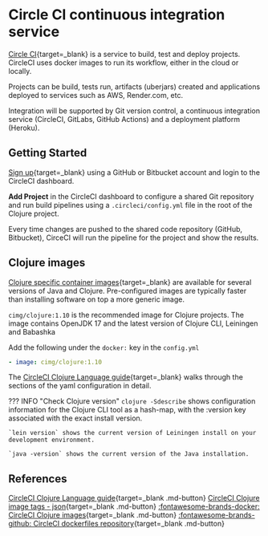 # Circle CI continuous integration service

[Circle CI](https://circleci.com/product/){target=_blank} is a service to build, test and deploy projects.  CircleCI uses docker images to run its workflow, either in the cloud or locally.

Projects can be build, tests run, artifacts (uberjars) created and applications deployed to services such as AWS, Render.com, etc.

Integration will be supported by Git version control, a continuous integration service (CircleCI, GitLabs, GitHub Actions) and a deployment platform (Heroku).

<!-- ![Continuous integration workflow - simple concept](https://raw.githubusercontent.com/practicalli/graphic-design/live/continuous-integration/circleci-workflow-sequential-git-heroku.png) -->


## Getting Started

[Sign up](https://circleci.com/signup/){target=_blank} using a GitHub or Bitbucket account and login to the CircleCI dashboard.

**Add Project** in the CircleCI dashboard to configure a shared Git repository and run build pipelines using a `.circleci/config.yml` file in the root of the Clojure project.

Every time changes are pushed to the shared code repository (GitHub, Bitbucket), CirceCI will run the pipeline for the project and show the results.


## Clojure images

[Clojure specific container images](https://circleci.com/docs/2.0/circleci-images/#clojure){target=_blank} are available for several versions of Java and Clojure.  Pre-configured images are typically faster than installing software on top a more generic image.

 `cimg/clojure:1.10` is the recommended image for Clojure projects. The image contains OpenJDK 17 and the latest version of Clojure CLI, Leiningen and Babashka

Add the following under the `docker:` key in the `config.yml`

```yaml
- image: cimg/clojure:1.10
```

The [CircleCI Clojure Language guide](https://circleci.com/docs/2.0/language-clojure/){target=_blank} walks through the sections of the yaml configuration in detail.


??? INFO "Check Clojure version"
    `clojure -Sdescribe` shows configuration information for the Clojure CLI tool as a hash-map, with the :version key associated with the exact install version.

    `lein version` shows the current version of Leiningen install on your development environment.

    `java -version` shows the current version of the Java installation.



## References

[CircleCI Clojure Language guide](https://circleci.com/docs/2.0/language-clojure/){target=_blank .md-button}
[CircleCI Clojure image tags - json](https://circleci.com/docs/2.0/docker-image-tags.json){target=_blank .md-button}
[:fontawesome-brands-docker:  CircleCI Clojure images](https://hub.docker.com/r/circleci/clojure){target=_blank .md-button}
[:fontawesome-brands-github: CircleCI dockerfiles repository](https://hub.docker.com/r/circleci/clojure){target=_blank .md-button}

